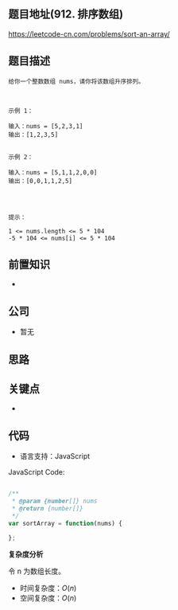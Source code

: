 
## 题目地址(912. 排序数组)

https://leetcode-cn.com/problems/sort-an-array/

## 题目描述

```
给你一个整数数组 nums，请你将该数组升序排列。

 

示例 1：

输入：nums = [5,2,3,1]
输出：[1,2,3,5]


示例 2：

输入：nums = [5,1,1,2,0,0]
输出：[0,0,1,1,2,5]


 

提示：

1 <= nums.length <= 5 * 104
-5 * 104 <= nums[i] <= 5 * 104
```

## 前置知识

- 

## 公司

- 暂无

## 思路

## 关键点

-  

## 代码

- 语言支持：JavaScript

JavaScript Code:

```javascript

/**
 * @param {number[]} nums
 * @return {number[]}
 */
var sortArray = function(nums) {

};

```


**复杂度分析**

令 n 为数组长度。

- 时间复杂度：$O(n)$
- 空间复杂度：$O(n)$


